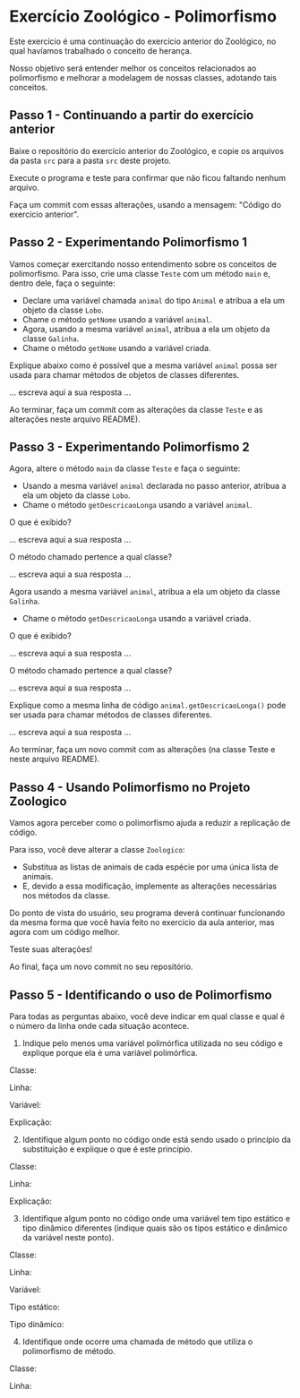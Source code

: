 # Exercício Zoológico - Polimorfismo

Este exercício é uma continuação do exercício anterior do Zoológico, no qual havíamos trabalhado o conceito de herança.

Nosso objetivo será entender melhor os conceitos relacionados ao polimorfismo e melhorar a modelagem de nossas classes, adotando tais conceitos.

## Passo 1 - Continuando a partir do exercício anterior

Baixe o repositório do exercício anterior do Zoológico, e copie os arquivos da pasta `src` para a pasta `src` deste projeto.

Execute o programa e teste para confirmar que não ficou faltando nenhum arquivo.

Faça um commit com essas alterações, usando a mensagem: "Código do exercício anterior".

## Passo 2 - Experimentando Polimorfismo 1

Vamos começar exercitando nosso entendimento sobre os conceitos de polimorfismo.
Para isso, crie uma classe `Teste` com um método `main` e, dentro dele, faça o seguinte:

- Declare uma variável chamada `animal` do tipo `Animal` e atribua a ela um objeto da classe `Lobo`.
- Chame o método `getNome` usando a variável `animal`.
- Agora, usando a mesma variável `animal`, atribua a ela um objeto da classe `Galinha`.
- Chame o método `getNome` usando a variável criada.

Explique abaixo como é possível que a mesma variável `animal` possa ser usada para chamar métodos de objetos de classes diferentes.

  ... escreva aqui a sua resposta ...


Ao terminar, faça um commit com as alterações da classe `Teste` e as alterações neste arquivo README).

## Passo 3 - Experimentando Polimorfismo 2

Agora, altere o método `main` da classe `Teste` e faça o seguinte:
- Usando a mesma variável `animal` declarada no passo anterior, atribua a ela um objeto da classe `Lobo`.
- Chame o método `getDescricaoLonga` usando a variável `animal`.

O que é exibido?

  ... escreva aqui a sua resposta ...

O método chamado pertence a qual classe?

  ... escreva aqui a sua resposta ...

Agora usando a mesma variável `animal`, atribua a ela um objeto da classe `Galinha`.
- Chame o método `getDescricaoLonga` usando a variável criada.

O que é exibido?

  ... escreva aqui a sua resposta ...

O método chamado pertence a qual classe?

  ... escreva aqui a sua resposta ...

Explique como a mesma linha de código `animal.getDescricaoLonga()` pode ser usada para chamar métodos de classes diferentes.

  ... escreva aqui a sua resposta ...

Ao terminar, faça um novo commit com as alterações (na classe Teste e neste arquivo README).

## Passo 4 - Usando Polimorfismo no Projeto Zoologico

Vamos agora perceber como o polimorfismo ajuda a reduzir a replicação de código. 

Para isso, você deve alterar a classe `Zoologico`:

- Substitua as listas de animais de cada espécie por uma única lista de animais.
- E, devido a essa modificação, implemente as alterações necessárias nos métodos da classe.

Do ponto de vista do usuário, seu programa deverá continuar funcionando da mesma forma que você havia feito no exercício da aula anterior, mas agora com um código melhor.

Teste suas alterações!

Ao final, faça um novo commit no seu repositório.

## Passo 5 - Identificando o uso de Polimorfismo

Para todas as perguntas abaixo, você deve indicar em qual classe e qual é o número da linha onde cada situação acontece.

1. Indique pelo menos uma variável polimórfica utilizada no seu código e explique porque ela é uma variável polimórfica.

Classe:

Linha:

Variável:

Explicação:


2. Identifique algum ponto no código onde está sendo usado o princípio da substituição e explique o que é este princípio.

Classe:

Linha:

Explicação:


3. Identifique algum ponto no código onde uma variável tem tipo estático e tipo dinâmico diferentes (indique quais são os tipos estático e dinâmico da variável neste ponto).

Classe:

Linha:

Variável:

Tipo estático:

Tipo dinâmico:


4. Identifique onde ocorre uma chamada de método que utiliza o polimorfismo de método.

Classe:

Linha:

